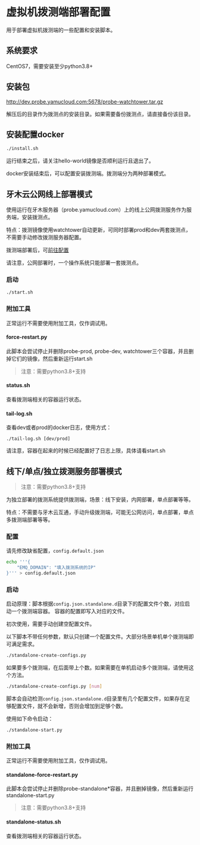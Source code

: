 虚拟机拨测端部署配置
================

用于部署虚拟机拨测端的一些配置和安装脚本。

## 系统要求

CentOS7，需要安装至少python3.8+

## 安装包

http://dev.probe.yamucloud.com:5678/probe-watchtower.tar.gz

解压后的目录作为拨测点的安装目录。如果需要备份拨测点，请直接备份该目录。

## 安装配置docker

```bash
./install.sh
```

运行结束之后，请关注hello-world镜像是否顺利运行且退出了。

docker安装结束后，可以配置安装拨测端。拨测端分为两种部署模式。

## 牙木云公网线上部署模式

使用运行在牙木服务器（probe.yamucloud.com）上的线上公网拨测服务作为服务端，安装拨测点。

特点：拨测镜像使用watchtower自动更新，可同时部署prod和dev两套拨测点，不需要手动修改拨测服务器配置。

拨测端部署后，可[前往配置](http://probe.yamucloud.com:15601/)

请注意，公网部署时，一个操作系统只能部署一套拨测点。

### 启动

```bash
./start.sh
```

### 附加工具

正常运行不需要使用附加工具，仅作调试用。

#### force-restart.py

此脚本会尝试停止并删除probe-prod, probe-dev, watchtower三个容器，并且删掉它们的镜像，然后重新运行start.sh

> 注意：需要python3.8+支持

#### status.sh

查看拨测端相关的容器运行状态。

#### tail-log.sh

查看dev或者prod的docker日志，使用方式：

```
./tail-log.sh [dev/prod]
```

请注意，容器在起来的时候已经配置好了日志上限，具体请看start.sh


## 线下/单点/独立拨测服务部署模式

> 注意：需要python3.8+支持

为独立部署的拨测系统提供拨测端，场景：线下安装，内网部署，单点部署等等。

特点：不需要与牙木云互通，手动升级拨测端，可能无公网访问，单点部署，单点多拨测端部署等等。

### 配置

请先修改缺省配置，```config.default.json```

```bash
echo '''{
    "EMQ_DOMAIN": "填入拨测系统的IP"
}''' > config.default.json

```

### 启动

启动原理：脚本根据```config.json.standalone.d```目录下的配置文件个数，对应启动一个拨测端容器。
容器的配置即写入对应的文件。

初次使用，需要手动创建空配置文件。

以下脚本不带任何参数，默认只创建一个配置文件。大部分场景单机单个拨测端即可满足需求。

```bash
./standalone-create-configs.py

```

如果要多个拨测端，在后面带上个数。如果需要在单机启动多个拨测端，请使用这个方法。

```bash
./standalone-create-configs.py [num]

```

脚本会自动检测```config.json.standalone.d```目录里有几个配置文件，如果存在足够配置文件，就不会新增，否则会增加到足够个数。

使用如下命令启动：

```bash
./standalone-start.py

```

### 附加工具

正常运行不需要使用附加工具，仅作调试用。

#### standalone-force-restart.py

此脚本会尝试停止并删除probe-standalone*容器，并且删掉镜像，然后重新运行standalone-start.py

> 注意：需要python3.8+支持

#### standalone-status.sh

查看拨测端相关的容器运行状态。
